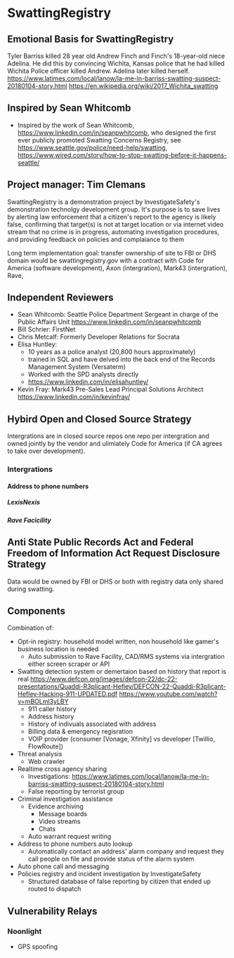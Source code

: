 # SwattingRegistry

## Emotional Basis for SwattingRegistry

Tyler Barriss killed 28 year old Andrew Finch and Finch's 18-year-old niece Adelina. He did this by convincing Wichita, Kansas police that he had killed Wichita Police officer killed Andrew. Adelina later killed herself. https://www.latimes.com/local/lanow/la-me-ln-barriss-swatting-suspect-20180104-story.html
https://en.wikipedia.org/wiki/2017_Wichita_swatting

## Inspired by Sean Whitcomb

* Inspired by the work of Sean Whitcomb, https://www.linkedin.com/in/seanpwhitcomb, who designed the first ever publicly promoted Swatting Concerns Registry, see https://www.seattle.gov/police/need-help/swatting, https://www.wired.com/story/how-to-stop-swatting-before-it-happens-seattle/

## Project manager: Tim Clemans

SwattingRegistry is a demonstration project by InvestigateSafety's demonstration technolgy development group. It's purpose is to save lives by alerting law enforcement that a citizen's report to the agency is likely false, confirming that target(s) is not at target location or via internet video stream that no crime is in progress, automating investigation procedures, and providing feedback on policies and complaiance to them

Long term implementation goal: transfer ownership of site to FBI or DHS domain would be swattingregistry.gov with a contract with Code for America (software development), Axon (intergration), Mark43 (intergration), Rave, 

## Independent Reviewers

* Sean Whitcomb: Seattle Police Department Sergeant in charge of the Public Affairs Unit https://www.linkedin.com/in/seanpwhitcomb
* Bill Schrier: FirstNet 
* Chris Metcalf: Formerly Developer Relations for Socrata
* Elisa Huntley: 
  * 10 years as a police analyst (20,800 hours approximately)
  * trained in SQL and have delved into the back end of the Records Management System (Versaterm)
  * Worked with the SPD analysts directly 
  * https://www.linkedin.com/in/elisahuntley/
* Kevin Fray: Mark43 Pre-Sales Lead Principal Solutions Architect https://www.linkedin.com/in/kevinfray/

## Hybird Open and Closed Source Strategy

Intergrations are in closed source repos one repo per intergration and owned jointly by the vendor and ulimiately Code for America (if CA agrees to take over development).

### Intergrations

#### Address to phone numbers



##### LexisNexis

##### Rave Facicility 

## Anti State Public Records Act and Federal Freedom of Information Act Request Disclosure Strategy

Data would be owned by FBI or DHS or both with registry data only shared during swatting.

## Components

Combination of:

* Opt-in registry: household model written, non household like gamer's business location is needed
  * Auto submission to Rave Facility, CAD/RMS systems via intergration either screen scraper or API
* Swatting detection system or demertaion based on history that report is real https://www.defcon.org/images/defcon-22/dc-22-presentations/Quaddi-R3plicant-Hefley/DEFCON-22-Quaddi-R3plicant-Hefley-Hacking-911-UPDATED.pdf https://www.youtube.com/watch?v=mBOLml3yLBY
  * 911 caller history
  * Address history
  * History of indivuals associated with address
  * Billing data & emergency regisration
  * VOIP provider (consumer [Vonage, Xfinity] vs developer [Twillio, FlowRoute])
* Threat analysis
  * Web crawler
* Realtime cross agency sharing
  * Investigations: https://www.latimes.com/local/lanow/la-me-ln-barriss-swatting-suspect-20180104-story.html
  * False reporting by terrorist group
* Criminal investigation assistance 
  * Evidence archiving
    * Message boards
    * Video streams
    * Chats
  * Auto warrant request writing
* Address to phone numbers auto lookup
  * Automatically contact an address' alarm company and request they call people on file and provide status of the alarm system
* Auto phone call and messaging
* Policies registry and incident investigation by InvestigateSafety
  * Structured database of false reporting by citizen that ended up routed to dispatch
  
## Vulnerability Relays 

### Noonlight

* GPS spoofing
